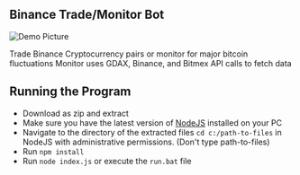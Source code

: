 ## Binance Trade/Monitor Bot
![Demo Picture](https://raw.githubusercontent.com/guo-alan/Trade-Bot/master/demo.png)

Trade Binance Cryptocurrency pairs or monitor for major bitcoin fluctuations
Monitor uses GDAX, Binance, and Bitmex API calls to fetch data
## Running the Program
- Download as zip and extract
- Make sure you have the latest version of [NodeJS](https://nodejs.org/en/) installed on your PC
- Navigate to the directory of the extracted files `cd c:/path-to-files` in NodeJS with administrative permissions. (Don't type path-to-files)
- Run `npm install`
- Run `node index.js` or execute the `run.bat` file
